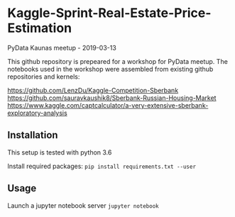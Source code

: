 # Kaggle-Sprint-Real-Estate-Price-Estimation
PyData Kaunas meetup - 2019-03-13

This github repository is prepeared for a workshop for PyData meetup.
The notebooks used in the workshop were assembled from existing github repositories and kernels:

https://github.com/LenzDu/Kaggle-Competition-Sberbank
https://github.com/sauravkaushik8/Sberbank-Russian-Housing-Market
https://www.kaggle.com/captcalculator/a-very-extensive-sberbank-exploratory-analysis

## Installation

This setup is tested with python 3.6

Install required packages:
`pip install requirements.txt --user`

## Usage

Launch a jupyter notebook server
`jupyter notebook`
